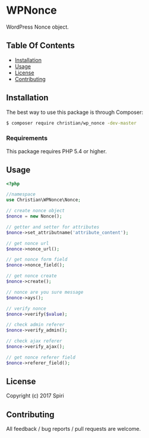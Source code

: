 # WPNonce 

WordPress Nonce object.

## Table Of Contents

* [Installation](#installation)
* [Usage](#usage)
* [License](#license)
* [Contributing](#contributing)

## Installation

The best way to use this package is through Composer:

```BASH
$ composer require christian/wp_nonce -dev-master
```

### Requirements

This package requires PHP 5.4 or higher.

## Usage

```php
<?php

//namespace
use Christian\WPNonce\Nonce;

// create nonce object
$nonce = new Nonce();

// getter and setter for attributes
$nonce->set_attributname('attribute_content');

// get nonce url
$nonce->nonce_url();

// get nonce form field
$nonce->nonce_field();

// get nonce create
$nonce->create();

// nonce are you sure message
$nonce->ays();

// verify nonce
$nonce->verify($value);

// check admin referer
$nonce->verify_admin();

// check ajax referer
$nonce->verify_ajax();

// get nonce referer field
$nonce->referer_field();
```

## License

Copyright (c) 2017 Spiri

## Contributing

All feedback / bug reports / pull requests are welcome.
